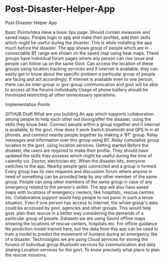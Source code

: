 # Post-Disaster-Helper-App

Post-Disaster Helper App

Basic Points/Idea
Have a basic tips page. Should contain measures and saved maps.
People login to app and make their profiles, add their skills which might be useful during the disaster. This is while installing the app much before the disaster.
The app shows group of people which are in connectable BT range are shown on the saved map using heat maps.
These groups have individual forum pages where any person can rise issue and people can follow up on the same
Govt. Can access the location of these groups using location tracking services and if internet is available, they can easily get to know about the specific problem a particular group of people are facing and act accordingly.
If internet is available even to one person, there can be inter-group or gov-group communication and govt will be able to access all the forums individually
Usage of phone battery should be minimized restricting all other unnecessary operations.

Implementation Points



GITHUB Draft
What are you building
An app which supports collaboration among people to help each other out during/after the disaster, using the skills they know best.
Connect people within a group together and if internet is available, to the govt.
How does it work
Switch bluetooth and GPS In in all phones, and connect nearby people together by making a ‘BT’ group.
Relay messages and information over this group using BT.
Relay cumulative group location to the govt. using location services.
Getting started
Before the disaster, the users are required to make their profile. They should have updated the skills they possess which might be useful during the time of calamity viz. Doctor, electrician etc.
When the disaster hits, everyone switches to the app. Nearby people gets connected and a group is formed.
Every group has its own requests and discussion forum where anyone in need of something can be provided help by any other member of the same group.
People can ping other members of the same group in case of any emergency related to the person's skillet.
The app will also have saved maps with locations of emergency centers, like hospitals,, rescue centres etc.
Collaborative support would help people to not panic in such a tense situation.
Even if one person has access to internet, the whole group's data could be accessed by govt. agencies and other groups. This would help govt. plan their rescue in a better way considering the demands of a particular group of people.
Datasets we are using
Saved offline maps showing the locations of rescue centers, hospitals etc. For offline guidance
No prediction model trained here, but the data from this app can be used to train a model to predict the movement of humans during an emergency like of a disaster.
Technologies we  are using
Cloud services for storing the forums of individual group
Bluetooth services for communication and data sharing
Location services for the govt. To know precisely what place to plan the rescue missions.
